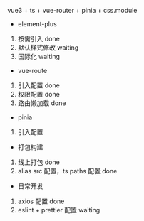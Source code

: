 vue3 + ts + vue-router + pinia + css.module 

- element-plus 
1. 按需引入 done
2. 默认样式修改 waiting
3. 国际化 waiting

- vue-route
1. 引入配置 done
2. 权限配置 done
3. 路由懒加载 done

- pinia 
1. 引入配置

- 打包构建
1. 线上打包 done
2. alias src 配置，ts paths 配置 done

- 日常开发
1. axios 配置 done
2. eslint + prettier 配置 waiting
